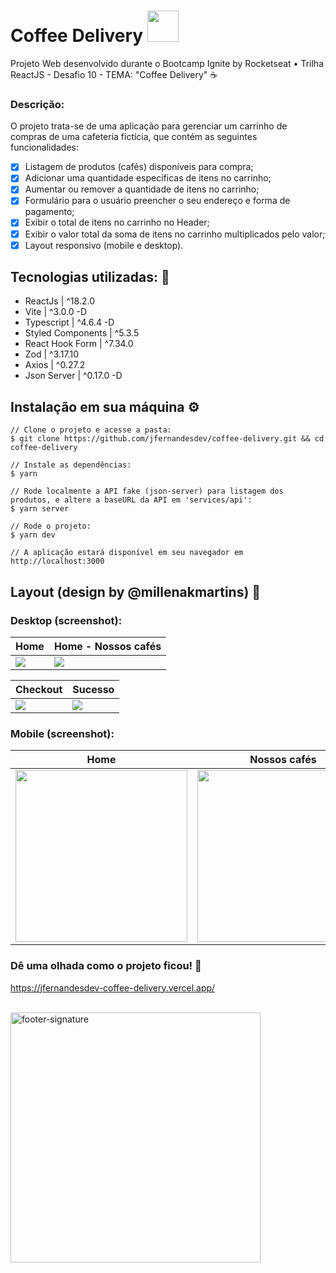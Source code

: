 # Coffee Delivery <img src='https://github.com/jfernandesdev/coffee-delivery/blob/fb27f53fd12ef4bfd8f210fc8ab81138c9c0a2aa/public/favicon.svg' width='50px' />

Projeto Web desenvolvido durante o Bootcamp Ignite by Rocketseat • Trilha ReactJS - Desafio 10 - TEMA: "Coffee Delivery" ☕️

### Descrição:

O projeto trata-se de uma aplicação para gerenciar um carrinho de compras de uma cafeteria fictícia, que contém as seguintes funcionalidades:

- [x] Listagem de produtos (cafés) disponíveis para compra;
- [x] Adicionar uma quantidade específicas de itens no carrinho;
- [x] Aumentar ou remover a quantidade de itens no carrinho;
- [x] Formulário para o usuário preencher o seu endereço e forma de pagamento;
- [x] Exibir o total de itens no carrinho no Header;
- [x] Exibir o valor total da soma de itens no carrinho multiplicados pelo valor;
- [x] Layout responsivo (mobile e desktop).

## Tecnologias utilizadas: 🚀

- ReactJs | ^18.2.0
- Vite | ^3.0.0 -D
- Typescript | ^4.6.4 -D
- Styled Components | ^5.3.5
- React Hook Form | ^7.34.0
- Zod | ^3.17.10
- Axios | ^0.27.2
- Json Server | ^0.17.0 -D


## Instalação em sua máquina ⚙️

```
// Clone o projeto e acesse a pasta:
$ git clone https://github.com/jfernandesdev/coffee-delivery.git && cd coffee-delivery

// Instale as dependências:
$ yarn

// Rode localmente a API fake (json-server) para listagem dos produtos, e altere a baseURL da API em 'services/api': 
$ yarn server

// Rode o projeto: 
$ yarn dev

// A aplicação estará disponível em seu navegador em http://localhost:3000
```

## Layout (design by @millenakmartins) 🤩

### Desktop (screenshot):

| Home | Home - Nossos cafés |
| --- | --- |
| <img src="https://github.com/jfernandesdev/coffee-delivery/blob/fb27f53fd12ef4bfd8f210fc8ab81138c9c0a2aa/public/layout-screenshot/home-desktop-1.png" /> | <img src="https://github.com/jfernandesdev/coffee-delivery/blob/fb27f53fd12ef4bfd8f210fc8ab81138c9c0a2aa/public/layout-screenshot/home-desktop-2.png" /> | 

| Checkout | Sucesso |
| --- | --- |
| <img src="https://github.com/jfernandesdev/coffee-delivery/blob/fb27f53fd12ef4bfd8f210fc8ab81138c9c0a2aa/public/layout-screenshot/checkout-desktop-1.png" /> | <img src="https://github.com/jfernandesdev/coffee-delivery/blob/fb27f53fd12ef4bfd8f210fc8ab81138c9c0a2aa/public/layout-screenshot/checkout-desktop-2.png" /> |

### Mobile (screenshot):

| Home | Nossos cafés | Checkout | Sucesso |
| --- | --- | --- | --- |
| <img src="https://github.com/jfernandesdev/coffee-delivery/blob/fb27f53fd12ef4bfd8f210fc8ab81138c9c0a2aa/public/layout-screenshot/home-mobile-1.png" width='275px' /> | <img src="https://github.com/jfernandesdev/coffee-delivery/blob/fb27f53fd12ef4bfd8f210fc8ab81138c9c0a2aa/public/layout-screenshot/home-mobile-2.png" width='275px' /> | <img src="https://github.com/jfernandesdev/coffee-delivery/blob/fb27f53fd12ef4bfd8f210fc8ab81138c9c0a2aa/public/layout-screenshot/checkout-mobile-2.png" width='275px' /> | <img src="https://github.com/jfernandesdev/coffee-delivery/blob/fb27f53fd12ef4bfd8f210fc8ab81138c9c0a2aa/public/layout-screenshot/checkout-mobile-3.png" width='275px' /> |

### Dê uma olhada como o projeto ficou! 👀

https://jfernandesdev-coffee-delivery.vercel.app/

<br>

<img src="https://i.ibb.co/Yckq764/footer-signature.png" alt="footer-signature" border="0"  width='400px' />

